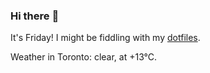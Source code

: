 ### Hi there :wave:

It's Friday! I might be fiddling with my [dotfiles](https://github.com/bewuethr/dotfiles).

Weather in Toronto: clear, at +13°C.
